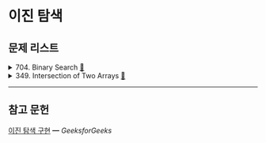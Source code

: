 # 이진 탐색

## 문제 리스트

<details>
<summary>704. Binary Search
  <a href="https://leetcode.com/problems/binary-search/">👊</a>
</summary>

### 문제 풀이

```js
/**
 * @param {number[]} nums
 * @param {number} target
 * @return {number}
 * 
 * time:    O(log n)
 * space:   O(log n)
 */
var search = function (nums, target) {
  function binarySearch(start, end) {
    if (start > end)
      return;

    const middle = Math.floor((start + end) / 2);

    if (nums[middle] === target)
      return middle;

    if (nums[middle] > target)
      return binarySearch(start, middle - 1);
    else
      return binarySearch(middle + 1, end);
  }

  const result = binarySearch(0, nums.length - 1);
  return isNaN(result) ? -1 : result;
};
```

</details>

<details>
<summary>349. Intersection of Two Arrays
  <a href="https://leetcode.com/problems/intersection-of-two-arrays/">👊</a>
</summary>

### 문제 회고

자바스크립트 sort 배열 메소드의 기본 정렬 순서는 다음과 같다.

    기본 정렬 순서는 문자열의 유니코드 코드 포인트를 따릅니다. ━ MDN

때문에 숫자 정렬 순서를 따르도록 compare 함수를 구현해줘야한다.

### 문제 풀이

```js
/**
 * @param {number[]} nums1
 * @param {number[]} nums2
 * @return {number[]}
 * 
 * m as nums1
 * n as nums2
 *
 * time:    O(m log n)
 * space:   O(m)
 */
var intersection = function (nums1, nums2) {
  nums2.sort((a, b) => a - b);

  const result = new Set();

  for (const num of nums1) {
    const idx = binarySearch(
      start = 0,
      end = nums2.length - 1,
      nums = nums2,
      target = num
    );

    if (isNaN(idx))
      continue;

    result.add(num);
  }

  return [...result];
};

var binarySearch = function (start, end, nums, target) {
  if (start > end)
    return;

  const middle = Math.floor((start + end) / 2);

  if (nums[middle] === target)
    return middle;

  if (nums[middle] > target)
    return binarySearch(start, middle - 1, nums, target);
  else
    return binarySearch(middle + 1, end, nums, target);
}
```

</details>

<hr/>

## 참고 문헌

[이진 탐색 구현](https://www.geeksforgeeks.org/binary-search-in-javascript/) ━ *GeeksforGeeks*